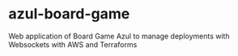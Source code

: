 # azul-board-game
Web application of Board Game Azul to manage deployments with Websockets with AWS and Terraforms
